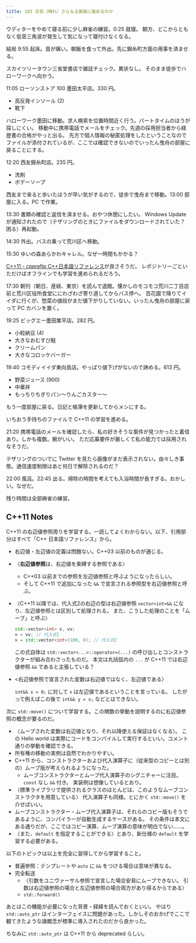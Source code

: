 ```yaml
---
title: 183 日目（晴れ）さらなる面接に進めるのか
--- 
```


ウディターをやめて寝る前に少し麻雀の練習。0:25 就寝。
朝方、どこからともなく低音三角波が発生して気になって寝付けなくなる。

結局 9:55 起床。首が痛い。朝飯を食って外出。先に錦糸町方面の用事を済ませる。

スカイツリータウン三省堂書店で雑誌チェック。異状なし。
そのまま徒歩でハローワークへ向かう。

11:05 ローソンストア 100 墨田太平店。330 円。

* 高反発インソール (2)
* 靴下

ハローワーク墨田に移動。求人検索を位置時間近く行う。パートタイムのほうが探しにくい。
移動中に携帯電話でメールをチェック。先週の採用担当者から経歴書の合格がやっと出る。
先方で個人情報の秘匿処理をしたということなのでファイルが添付されているが、ここでは確認できないのでいったん曳舟の部屋に戻ることにする。

12:20 西友錦糸町店。235 円。

* 洗剤
* ボデーソープ

西友まで来ると歩いたほうが早い気がするので、徒歩で曳舟まで移動。13:00 部屋に入る。PC で作業。

13:30 書類の確認と返信を済ませる。おやつ休憩にしたい。
Windows Update が通知されたので（テザリングのときにファイルをダウンロードされていた？ 困る）再起動。

14:30 外出。バスの乗って荒川区へ移動。

15:30 ゆいの森あらかわキャレル。なぜ一時間もかかる？

[C++11 - cpprefjp C++日本語リファレンス](https://cpprefjp.github.io/lang/cpp11.html)が良さそうだ。
レポジトリーごといただけばオフラインでも学習を進められるだろう。

17:30 朝刊（朝日、産経、東京）を読んで退館。懐かしのモコモコ荒川二丁目店前と荒川区役所食堂ににわざわざ寄り道してからバス停へ。
百花園で降りてイイダに行くが、惣菜の値段がまだ値下がりしていない。いったん曳舟の部屋に戻って PC カバンを置く。

19:25 ビッグエー墨田業平店。282 円。

* 小粒納豆 (4)
* 大きなおむすび鮭
* クリームパン
* 大きなコロッケバーガー

19:40 コモディイイダ東向島店。やっぱり値下げがないので諦める。613 円。

* 野菜ジュース (900)
* 中華丼
* もっちりちぎりパン～りんごカスター～

もう一度部屋に戻る。日記と帳簿を更新してからメシにする。

いちおう手持ちのファイルで C++11 の学習を進める。

21:20 携帯電話のメールを確認したら、私の好きそうな案件が見つかったと着信あり。しかも複数。腕がいい。
ただ応募要件が厳しくて私の能力では採用されなそうだ。

テザリングのついでに Twitter を見たら画像がまだ表示されない。由々しき事態。通信速度制限はあと何日で解除されるのだ？

22:00 風呂。22:45 出る。掃除の時間を考えても入浴時間が長すぎる。おかしい。なぜだ。

残り時間は全部麻雀の練習。

## C++11 Notes

C++11 の右辺値参照周りを学習する。一読してよくわからない。以下、引用部分はすべて「C++ 日本語リファレンス」から。

* 右辺値・左辺値の定義は問題ない。C++03 以前のものが通じる。
* 〈**右辺値参照**は、右辺値を束縛する参照である〉
  * C++03 以前までの参照を左辺値参照と呼ぶようになったらしい。
  * そして C++11 で追加になった `&&` で宣言される参照型を右辺値参照と呼ぶ。
* 〈C++11 以降では、代入式2の右辺の型は右辺値参照 `vector<int>&&` になり、左辺値参照とは区別して処理される。
  また、こうした処理のことを「ムーブ」と呼ぶ〉

  ```c++
  std::vector<int> v, vv;
  v = vv; // 代入式1
  v = std::vector<int>(100, 0); // 代入式2
  ```

  この式自体は `std::vector<...>::operator=(...)` の呼び出しとコンストラクターが組み合わさったものだ。
  本文は丸括弧内の `...` が C++11 では右辺値参照 `&&` であると主張している？

* <右辺値参照で宣言された変数は右辺値ではなく、左辺値である〉

  `int&& x = 0;` に対して `x` は左辺値であるということを言っている。
  したがって例えばこの後で `int&& y = x;` などとはできない。

次に `std::move()` について学習する。この関数の挙動を説明するのに右辺値参照の概念が要るのだ。

* 〈ムーブされた変数は右辺値となり、それ以降使える保証はなくなる〉。
  この Hello world は実際にコードをコンパイルして実行するといい。コメント通りの挙動を確認できる。
* 所有権の移動の実例は自然でわかりやすい。
* C++11 から、コンストラクターおよび代入演算子に（従来型のコピーとは別の）ムーブ版が考えられるようになった。
  * ムーブコンストラクターとムーブ代入演算子のシグニチャーに注目。`const` なし `&&` 付き。
    実装例は想像しているとおり。
* 〈標準ライブラリで提供されるクラスのほとんどは、このようなムーブコンストラクタを用意している〉
  代入演算子も同様。とにかく `std::move()` を介せばいい。
* ムーブコンストラクター・ムーブ代入演算子は、それらのコピー版もそうであるように、コンパイラーが自動生成するケースがある。
  その条件は本文にある通りだが、ここではコピー演算、ムーブ演算の意味が明白でない……。
* 〈また、`default` を指定することができる〉とあり、新仕様の `default` を学習する必要がある。

以下のトピックは以上を完全に習得してから学習すること。

* 普遍参照：テンプレートや `auto` に `&&` をつける場合は意味が異なる。
* 完全転送
  * 〈引数をユニヴァーサル参照で宣言した場合安易にムーブできない。
    引数は右辺値参照の場合と左辺値参照の場合両方があり得るからである〉
  * `std::forward()`

あとはこの機能が必要になった背景・経緯を読んでおくといい。
やはり `std::auto_ptr` はインターフェイスに問題があった。しかしそのおかげでここで観てきたような諸概念が標準に導入されたのだから良かった。

ちなみに `std::auto_ptr` は C++11 から deprecated らしい。
